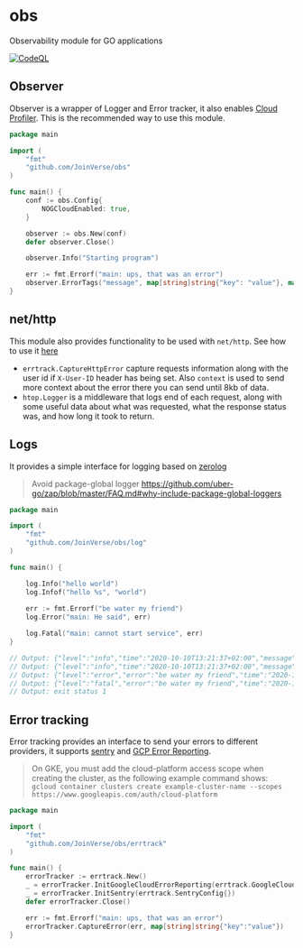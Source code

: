 # obs
Observability module for GO applications

[![CodeQL](https://github.com/JoinVerse/obs/actions/workflows/codeql-analysis.yml/badge.svg?branch=main)](https://github.com/JoinVerse/obs/actions/workflows/codeql-analysis.yml)

## Observer

Observer is a wrapper of Logger and Error tracker, it also enables [Cloud Profiler](https://cloud.google.com/profiler/).
This is the recommended way to use this module.

```go
package main

import (
    "fmt"
	"github.com/JoinVerse/obs"
)

func main() {
	conf := obs.Config{
		NOGCloudEnabled: true,
	}

	observer := obs.New(conf)
	defer observer.Close()

    observer.Info("Starting program")

	err := fmt.Errorf("main: ups, that was an error")
	observer.ErrorTags("message", map[string]string{"key": "value"}, map[string]string{"body": "{'hi':'bye'}"}, err)
}
```


## net/http

This module also provides functionality to be used with `net/http`. See how to use it [here](github.com/JoinVerse/obs/examples/http/main.go)

- `errtrack.CaptureHttpError` capture requests information along with the user id if `X-User-ID` header has being set. Also `context` is used to send more context about the error there you can send until 8kb of data.
- `htop.Logger` is a middleware that logs end of each request, along with some useful data about what was requested, 
what the response status was, and how long it took to return.


## Logs
It provides a simple interface for logging based on [zerolog](https://github.com/rs/zerolog)

> Avoid package-global logger https://github.com/uber-go/zap/blob/master/FAQ.md#why-include-package-global-loggers

```go
package main

import (
    "fmt"
    "github.com/JoinVerse/obs/log"
)

func main() {

    log.Info("hello world")
    log.Infof("hello %s", "world")
    
    err := fmt.Errorf("be water my friend")
    log.Error("main: He said", err)

    log.Fatal("main: cannot start service", err)
}

// Output: {"level":"info","time":"2020-10-10T13:21:37+02:00","message":"hello world"}
// Output: {"level":"info","time":"2020-10-10T13:21:37+02:00","message":"hello world"}
// Output: {"level":"error","error":"be water my friend","time":"2020-10-10T13:21:37+02:00","message":"main: He said"}
// Output: {"level":"fatal","error":"be water my friend","time":"2020-10-10T13:21:37+02:00","message":"main: cannot start service"}
// Output: exit status 1
```


## Error tracking

Error tracking provides an interface to send your errors to different providers, it supports [sentry](sentry.io) and 
[GCP Error Reporting](https://cloud.google.com/error-reporting).

> On GKE, you must add the cloud-platform access scope when creating the cluster, as the following example command shows:
> `gcloud container clusters create example-cluster-name --scopes https://www.googleapis.com/auth/cloud-platform`

```go
package main

import (
	"fmt"
	"github.com/JoinVerse/obs/errtrack"
)

func main() {
	errorTracker := errtrack.New()
    _ = errorTracker.InitGoogleCloudErrorReporting(errtrack.GoogleCloudErrorReportingConfig{})
    _ = errorTracker.InitSentry(errtrack.SentryConfig{})
	defer errorTracker.Close()

	err := fmt.Errorf("main: ups, that was an error")
	errorTracker.CaptureError(err, map[string]string{"key":"value"})
}
``` 
